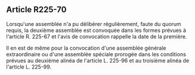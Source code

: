 Article R225-70
----
Lorsqu'une assemblée n'a pu délibérer régulièrement, faute du quorum requis, la
deuxième assemblée est convoquée dans les formes prévues à l'article R. 225-67
et l'avis de convocation rappelle la date de la première.

Il en est de même pour la convocation d'une assemblée générale extraordinaire ou
d'une assemblée spéciale prorogée dans les conditions prévues au deuxième alinéa
de l'article L. 225-96 et au troisième alinéa de l'article L. 225-99.
